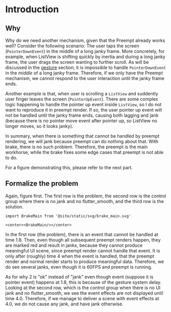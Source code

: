 # Introduction

## Why

Why do we need another mechanism, given that the Preempt already works well? Consider the following scenario: The user taps the screen (`PointerDownEvent`) in the middle of a long janky frame. More concretely, for example, when ListView is shifting quickly by inertia and during a long janky frame, the user drags the screen wanting to further scroll. As will be discussed in the [gesture](gesture) section, it is impossible to handle `PointerDownEvent` in the *middle* of a long janky frame. Therefore, if we only have the Preempt mechanism, we cannot respond to the user interaction until the janky frame ends.

Another example is that, when user is scrolling a `ListView` and suddently user finger leaves the screen (`PointerUpEvent`). There are some complex logic happening to handle the pointer up event inside `ListView`, so I do not want to reproduce it in preempt render. If so, the user pointer up event will not be handled until the janky frame ends, causing both lagging and jank (because there is no pointer move event after pointer up, so ListView no longer moves, so it looks janky).

In summary, when there is something that cannot be handled by preempt rendering, we will jank because preempt can do nothing about that. With brake, there is no such problem. Therefore, the preempt is the main workhorse, while the brake fixes some edge cases that preempt is not able to do.

For a figure demonstrating this, please refer to the next part.

## Formalize the problem

Again, figure first. The first row is the problem, the second row is the control group where there is no jank and no flutter_smooth, and the third row is the solution.

```mdx-code-block
import BrakeMain from '@site/static/svg/brake_main.svg'

<center><BrakeMain/></center>
```

In the first row (the problem), there is an event that cannot be handled at time 1.8. Then, even though all subsequent preempt renders happen, they are marked red and result in janks, because they cannot produce meaningful UI scene, since preempt render cannot handle that event. It is only after (roughly) time 4 when the event is handled, that the preempt render and normal render starts to produce meaningful data. Therefore, we do see several janks, even though it is 60FPS and preempt is running.

As for why 2 is "ok" instead of "jank" even though event (suppose it is pointer event) happens at 1.8, this is because of the gesture system delay. Looking at the second row, which is the control group when there is no UI jank and no flutter_smooth, we see the event effects are not displayed until time 4.0. Therefore, if we manage to deliver a scene with event effects at 4.0, we do not cause any jank, and have jank otherwise.